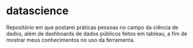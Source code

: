 # datascience
Repositório em que postarei práticas pessoas no campo da ciência de dados, além de dashboards de dados públicos feitos em tableau, a fim de mostrar meus conhecimentos no uso da ferramenta. 
